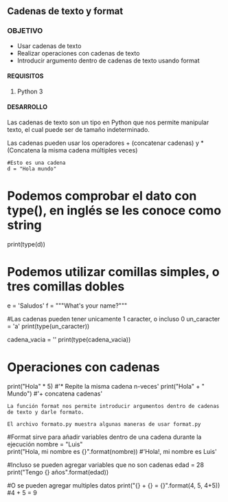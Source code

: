 
## Cadenas de texto y format

### OBJETIVO

- Usar cadenas de texto
- Realizar operaciones con cadenas de texto
- Introducir argumento dentro de cadenas de texto usando format

#### REQUISITOS
 
1. Python 3

#### DESARROLLO

Las cadenas de texto son un tipo en Python que nos permite manipular texto, el cual puede ser de tamaño indeterminado.

Las cadenas pueden usar los operadores + (concatenar cadenas) y * (Concatena la misma cadena múltiples veces)


```
#Esto es una cadena                                                                                            
d = "Hola mundo"                                                
```
# Podemos comprobar el dato con type(), en inglés se les conoce como string                                                                                                                                              
print(type(d))

# Podemos utilizar comillas simples, o tres comillas dobles                                                                                                                         
e = 'Saludos'
f = """What's your name?"""

#Las cadenas pueden tener unicamente 1 caracter, o incluso 0
un_caracter = 'a'
print(type(un_caracter))

cadena_vacia = ''
print(type(cadena_vacia))

# Operaciones con cadenas
print("Hola" * 5) #'* Repite la misma cadena n-veces'
print("Hola" + " Mundo") #'+ concatena cadenas'
```
La función format nos permite introducir argumentos dentro de cadenas de texto y darle formato.

El archivo formato.py muestra algunas maneras de usar format.py

```
#Format sirve para añadir variables dentro de una cadena durante la ejecución
nombre = "Luis"  
print("Hola, mi nombre es {}".format(nombre)) #'Hola!, mi nombre es Luis'

#Incluso se pueden agregar variables que no son cadenas
edad = 28
print("Tengo {} años".format(edad))

#O se pueden agregar multiples datos
print("{} + {} = {}".format(4, 5, 4+5))  #4 + 5 = 9
```




